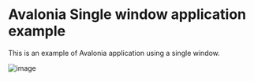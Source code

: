 # Avalonia Single window application example
This is an example of Avalonia application using a single window.

![image](https://user-images.githubusercontent.com/289552/115145649-e4200c00-a052-11eb-8f90-7b4b82ef2699.png)
